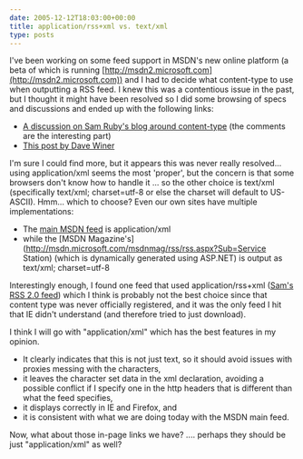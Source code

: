 ```yaml
---
date: 2005-12-12T18:03:00+00:00
title: application/rss+xml vs. text/xml
type: posts
---
```

I've been working on some feed support in MSDN's new online platform (a beta of which is running [http://msdn2.microsoft.com](http://msdn2.microsoft.com)) and I had to decide what content-type to use when outputting a RSS feed. I knew this was a contentious issue in the past, but I thought it might have been resolved so I did some browsing of specs and discussions and ended up with the following links:

  * [A discussion on Sam Ruby's blog around content-type](http://www.intertwingly.net/blog/1766.html) (the comments are the interesting part)
  * [This post by Dave Winer](http://blogs.law.harvard.edu/crimson1/2004/05/06#a1519)

I'm sure I could find more, but it appears this was never really resolved... using application/xml seems the most 'proper', but the concern is that some browsers don't know how to handle it ... so the other choice is text/xml (specifically text/xml; charset=utf-8 or else the charset will default to US-ASCII). Hmm... which to choose? Even our own sites have multiple implementations:

  * The [main MSDN feed](http://msdn.microsoft.com/rss.xml) is application/xml
  * while the [MSDN Magazine's](http://msdn.microsoft.com/msdnmag/rss/rss.aspx?Sub=Service Station) (which is dynamically generated using ASP.NET) is output as text/xml; charset=utf-8

Interestingly enough, I found one feed that used application/rss+xml ([Sam's RSS 2.0 feed](http://www.intertwingly.net/blog/index.rss2)) which I think is probably not the best choice since that content type was never officially registered, and it was the only feed I hit that IE didn't understand (and therefore tried to just download).

I think I will go with "application/xml" which has the best features in my opinion.

  * It clearly indicates that this is not just text, so it should avoid issues with proxies messing with the characters,
  * it leaves the character set data in the xml declaration, avoiding a possible conflict if I specify one in the http headers that is different than what the feed specifies,
  * it displays correctly in IE and Firefox, and
  * it is consistent with what we are doing today with the MSDN main feed.

Now, what about those in-page links we have? <link rel="alternate" type="application/rss+xml" title="blah" href="rss.xml" /> .... perhaps they should be just "application/xml" as well?
